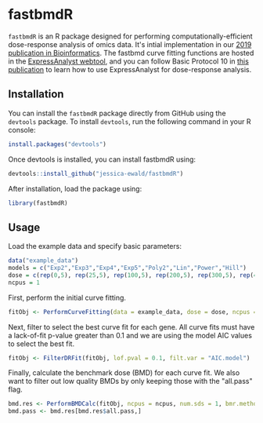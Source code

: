 # fastbmdR

`fastbmdR` is an R package designed for performing computationally-efficient dose-response analysis of omics data. It's intial implementation in our [2019 publication in Bioinformatics](https://academic.oup.com/bioinformatics/article/37/7/1035/5881631). The fastbmd curve fitting functions are hosted in the [ExpressAnalyst webtool](https://www.expressanalyst.ca), and you can follow Basic Protocol 10 in [this publication](https://currentprotocols.onlinelibrary.wiley.com/doi/10.1002/cpz1.922) to learn how to use ExpressAnalyst for dose-response analysis.

## Installation

You can install the `fastbmdR` package directly from GitHub using the `devtools` package. To install `devtools`, run the following command in your R console:

```r
install.packages("devtools")
```

Once devtools is installed, you can install fastbmdR using:
```r
devtools::install_github("jessica-ewald/fastbmdR")
```

After installation, load the package using:
```r
library(fastbmdR)
```

## Usage

Load the example data and specify basic parameters:
```r
data("example_data")
models = c("Exp2","Exp3","Exp4","Exp5","Poly2","Lin","Power","Hill")
dose = c(rep(0,5), rep(25,5), rep(100,5), rep(200,5), rep(300,5), rep(400,5))
ncpus = 1
```
First, perform the initial curve fitting.
```r
fitObj <- PerformCurveFitting(data = example_data, dose = dose, ncpus = ncpus, models = models)
```
Next, filter to select the best curve fit for each gene. All curve fits must have a lack-of-fit p-value greater than 0.1 and we are using the model AIC values to select the best fit.
```r
fitObj <- FilterDRFit(fitObj, lof.pval = 0.1, filt.var = "AIC.model")
```
Finally, calculate the benchmark dose (BMD) for each curve fit. We also want to filter out low quality BMDs by only keeping those with the "all.pass" flag.
```r
bmd.res <- PerformBMDCalc(fitObj, ncpus = ncpus, num.sds = 1, bmr.method = "sample.mean")
bmd.pass <- bmd.res[bmd.res$all.pass,]
```
